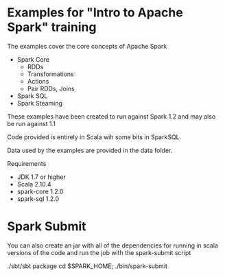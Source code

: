Examples for "Intro to Apache Spark" training
===============
The examples cover the core concepts of Apache Spark
* Spark Core
  - RDDs
  - Transformations
  - Actions
  - Pair RDDs, Joins
* Spark SQL
* Spark Steaming


These examples have been created to run against Spark 1.2 and may also be run against 1.1

Code provided is entirely in Scala wih some bits in SparkSQL.

Data used by the examples are provided in the data folder.

Requirements
* JDK 1.7 or higher
* Scala 2.10.4
* spark-core 1.2.0
* spark-sql 1.2.0

Spark Submit
===

You can also create an jar with all of the dependencies for running in scala versions of the code and run the job with the spark-submit script

./sbt/sbt package
cd $SPARK_HOME; ./bin/spark-submit   

